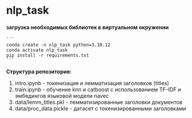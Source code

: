# nlp_task
#### загрузка необходимых библиотек в виртуальном окружении

    ```
    conda create -n nlp_task python=3.10.12
    conda activate nlp_task
    pip install -r requirements.txt
    ```

__Структура репозитория:__
1. intro.ipynb - токенизация и лемматизация заголовков (titles)
2. train.ipynb - обучение knn и catboost с использованием TF-IDF и эмбедингов языковой модели navec
3. data/lemm_titles.pkl  - лемматизированные заголовки документов
4. data/proc_data.pickle - датасет с токенизированными заголовками
